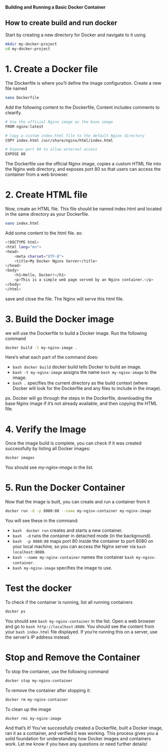 #### Building and Running a Basic Docker Container

## How to create build and run docker

Start by creating a new directory for Docker and navigate to it using

```bash
mkdir my-docker-project
cd my-docker-project
```

# 1. Create a Docker file

The Dockerfile is where you’ll define the image configuration. Create a new file named

```bash
nano Dockerfile
```

Add the following content to the Dockerfile, Content includes comments to clearify.

```bash
# Use the official Nginx image as the base image
FROM nginx:latest

# Copy a custom index.html file to the default Nginx directory
COPY index.html /usr/share/nginx/html/index.html

# Expose port 80 to allow external access
EXPOSE 80

```
The Dockerfile use the official Nginx image, copies a custom HTML file into the Nginx web directory, and exposes port 80 so that users can access the container from a web browser.


# 2. Create HTML file

Now, create an HTML file. This file should be named index.html and located in the same directory as your Dockerfile.

```bash
nano index.html
```

Add some content to the html file. ex:

```bash
<!DOCTYPE html>
<html lang="en">
<head>
    <meta charset="UTF-8">
    <title>My Docker Nginx Server</title>
</head>
<body>
    <h1>Hello, Docker!</h1>
    <p>This is a simple web page served by an Nginx container.</p>
</body>
</html>
```
save and close the file. The Nginx will serve this html file.


# 3. Build the Docker image

we will use the Dockerfile to build a Docker image. Run the following command
```bash
docker build -t my-nginx-image .
```

Here’s what each part of the command does:
- ```bash docker build``` docker build tells Docker to build an image.
- ```bash -t my-nginx-image``` assigns the name ```bash my-nginx-image``` to the image.
- ```bash .``` specifies the current directory as the build context (where Docker will look for the Dockerfile and any files to include in the image).

ps. Docker will go through the steps in the Dockerfile, downloading the base Nginx image if it’s not already available, and then copying the HTML file.


# 4. Verify the Image

Once the image build is complete, you can check if it was created successfully by listing all Docker images:
```bash 
docker images
```
You should see *my-nginx-image* in the list.


# 5. Run the Docker Container

Now that the image is built, you can create and run a container from it
```bash 
docker run -d -p 8080:80 --name my-nginx-container my-nginx-image
```
You will see these in the command:
- ```bash  docker run``` creates and starts a new container.
- ```bash  -d``` runs the container in detached mode (in the background).
- ```bash  -p 8080:80``` maps port 80 inside the container to port 8080 on your local machine, so you can access the Nginx server via ```bash  localhost:8080```.
- ```bash --name my-nginx-container``` names the container ```bash my-nginx-container```.
- ```bash my-nginx-image``` specifies the image to use.


# Test the docker
To check if the container is running, list all running containers
```bash 
docker ps
```

You should see ```bash my-nginx-container``` in the list.
Open a web browser and go to ```bash http://localhost:8080```. You should see the content from your ```bash index.html``` file displayed. If you’re running this on a server, use the server’s IP address instead.


# Stop and Remove the Container

To stop the container, use the following command
```bash 
docker stop my-nginx-container
```
To remove the container after stopping it:
```bash 
docker rm my-nginx-container
```
To clean up the image
```bash 
docker rmi my-nginx-image
```
And that’s it! You’ve successfully created a Dockerfile, built a Docker image, ran it as a container, and verified it was working. This process gives you a solid foundation for understanding how Docker images and containers work. Let me know if you have any questions or need further details!




